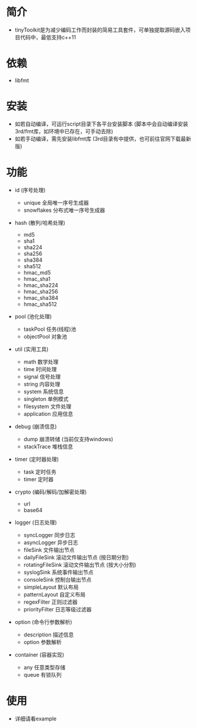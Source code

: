 # 简介

  * tinyToolkit是为减少编码工作而封装的简易工具套件，可单独提取源码嵌入项目代码中，最低支持c++11

# 依赖

  * libfmt

# 安装

  * 如若自动编译，可运行script目录下各平台安装脚本 (脚本中会自动编译安装3rd/fmt库，如环境中已存在，可手动去除)
  * 如若手动编译，需先安装libfmt库 (3rd目录有中提供，也可前往官网下载最新版)

# 功能

  * id  (序号处理)
    * unique  全局唯一序号生成器
    * snowflakes  分布式唯一序号生成器

  * hash  (散列/哈希处理)
    * md5
    * sha1
    * sha224
    * sha256
    * sha384
    * sha512
    * hmac_md5
    * hmac_sha1
    * hmac_sha224
    * hmac_sha256
    * hmac_sha384
    * hmac_sha512

  * pool  (池化处理)
    * taskPool  任务(线程)池
    * objectPool  对象池

  * util  (实用工具)
    * math  数学处理
    * time  时间处理
    * signal  信号处理
    * string  内容处理
    * system  系统信息
    * singleton  单例模式
    * filesystem  文件处理
    * application  应用信息

  * debug  (崩溃信息)
    * dump  崩溃转储 (当前仅支持windows)
    * stackTrace  堆栈信息

  * timer  (定时器处理)
    * task  定时任务
    * timer  定时器

  * crypto  (编码/解码/加解密处理)
    * url
    * base64

  * logger  (日志处理)
    * syncLogger  同步日志
    * asyncLogger  异步日志
    * fileSink 文件输出节点
    * dailyFileSink  滚动文件输出节点 (按日期分割)
    * rotatingFileSink  滚动文件输出节点 (按大小分割)
    * syslogSink  系统事件输出节点
    * consoleSink  控制台输出节点
    * simpleLayout  默认布局
    * patternLayout  自定义布局
    * regexFilter  正则过滤器
    * priorityFilter  日志等级过滤器

  * option  (命令行参数解析)
    * description 描述信息
    * option  参数解析

  * container  (容器实现)
    * any  任意类型存储
    * queue  有锁队列

# 使用

  * 详细请看example



